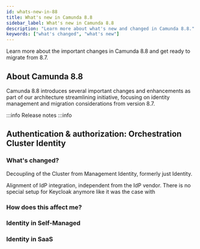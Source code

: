 ```yaml
---
id: whats-new-in-88
title: What's new in Camunda 8.8
sidebar_label: What's new in Camunda 8.8
description: "Learn more about what's new and changed in Camunda 8.8."
keywords: ["what's changed", "what's new"]
---
```


Learn more about the important changes in Camunda 8.8 and get ready to migrate from 8.7.

## About Camunda 8.8

Camunda 8.8 introduces several important changes and enhancements as part of our architecture streamlining initiative, focusing on identity management and migration considerations from version 8.7.

:::info
Release notes
:::info

<!-- The following badges are used to help you understand if you are likely to be affected by any 8.8 changes summarized on this page.

| Persona | Description |
|:--|:--|
| <span class="badge badge--medium" title="This feature affects Web Modeler">Operations Engineer</span> | efer | -->

## Authentication & authorization: Orchestration Cluster Identity

### What's changed?

Decoupling of the Cluster from Management Identity, formerly just Identity.

Alignment of IdP integration, independent from the IdP vendor. There is no special setup for Keycloak anymore like it was the case with

### How does this affect me?

### Identity in Self-Managed

### Identity in SaaS
